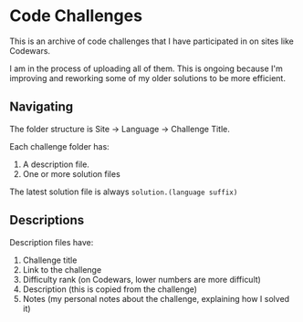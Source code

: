 # Code Challenges

This is an archive of code challenges that I have participated in on sites like Codewars.

I am in the process of uploading all of them. This is ongoing because I'm improving and reworking some of my older solutions to be more efficient.

## Navigating

The folder structure is Site -> Language -> Challenge Title.

Each challenge folder has:

1. A description file.
1. One or more solution files

The latest solution file is always `solution.(language suffix)`

## Descriptions

Description files have:

1. Challenge title
1. Link to the challenge
1. Difficulty rank (on Codewars, lower numbers are more difficult)
1. Description (this is copied from the challenge)
1. Notes (my personal notes about the challenge, explaining how I solved it)
